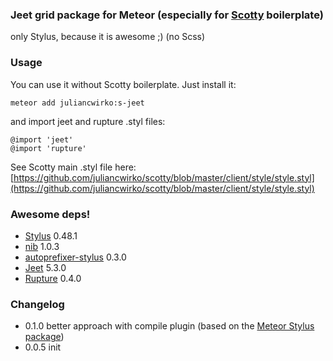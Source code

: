 ### Jeet grid package for Meteor (especially for [Scotty](https://github.com/juliancwirko/scotty) boilerplate)

only Stylus, because it is awesome ;) (no Scss)

### Usage

You can use it without Scotty boilerplate. Just install it: 

````meteor add juliancwirko:s-jeet```` 

and import jeet and rupture .styl files:

````
@import 'jeet'
@import 'rupture'
````

See Scotty main .styl file here: [https://github.com/juliancwirko/scotty/blob/master/client/style/style.styl](https://github.com/juliancwirko/scotty/blob/master/client/style/style.styl)

### Awesome deps!

- [Stylus](http://learnboost.github.io/stylus/) 0.48.1
- [nib](http://visionmedia.github.io/nib/) 1.0.3
- [autoprefixer-stylus](https://github.com/jenius/autoprefixer-stylus) 0.3.0
- [Jeet](https://github.com/mojotech/jeet) 5.3.0
- [Rupture](https://github.com/jenius/rupture) 0.4.0

### Changelog

- 0.1.0 better approach with compile plugin (based on the [Meteor Stylus package](https://github.com/meteor/meteor/tree/devel/packages/stylus))
- 0.0.5 init
